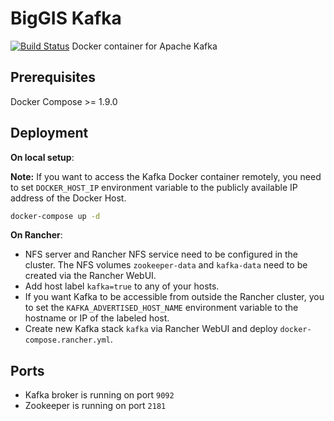 # BigGIS Kafka
[![Build Status](https://api.travis-ci.org/biggis-project/biggis-kafka.svg)](https://travis-ci.org/biggis-project/biggis-kafka)
Docker container for Apache Kafka

## Prerequisites
Docker Compose >= 1.9.0

## Deployment
**On local setup**:

**Note:** If you want to access the Kafka Docker container remotely, you need to set ```DOCKER_HOST_IP``` environment variable to the publicly available IP address of the Docker Host.
```sh
docker-compose up -d
```

**On Rancher**:
* NFS server and Rancher NFS service need to be configured in the cluster. The NFS volumes `zookeeper-data` and `kafka-data` need to be created via the Rancher WebUI.
* Add host label `kafka=true` to any of your hosts.
* If you want Kafka to be accessible from outside the Rancher cluster, you to set the `KAFKA_ADVERTISED_HOST_NAME` environment variable to the hostname or IP of the labeled host.
* Create new Kafka stack `kafka` via Rancher WebUI and deploy `docker-compose.rancher.yml`.

## Ports
- Kafka broker is running on port `9092`
- Zookeeper is running on port `2181`
